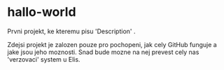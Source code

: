 # hallo-world
Prvni projekt, ke kteremu pisu 'Description' .

Zdejsi projekt je zalozen pouze pro pochopeni, jak cely GitHub funguje a jake jsou jeho moznosti.
Snad bude mozne na nej prevest cely nas 'verzovaci' system u Elis.
